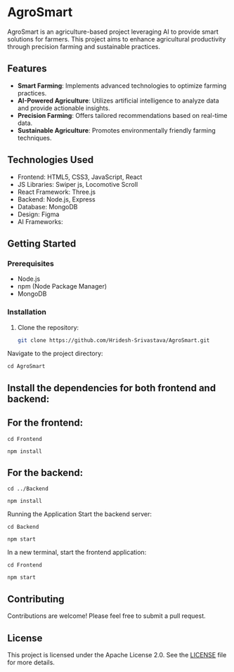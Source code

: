 # AgroSmart

AgroSmart is an agriculture-based project leveraging AI to provide smart solutions for farmers. This project aims to enhance agricultural productivity through precision farming and sustainable practices.

## Features

- **Smart Farming**: Implements advanced technologies to optimize farming practices.
- **AI-Powered Agriculture**: Utilizes artificial intelligence to analyze data and provide actionable insights.
- **Precision Farming**: Offers tailored recommendations based on real-time data.
- **Sustainable Agriculture**: Promotes environmentally friendly farming techniques.

## Technologies Used

- Frontend: HTML5, CSS3, JavaScript, React
- JS Libraries: Swiper js, Locomotive Scroll
- React Framework: Three.js
- Backend: Node.js, Express
- Database: MongoDB
- Design: Figma
- AI Frameworks: 

## Getting Started

### Prerequisites

- Node.js
- npm (Node Package Manager)
- MongoDB

### Installation

1. Clone the repository:
   
   ```bash
   git clone https://github.com/Hridesh-Srivastava/AgroSmart.git
Navigate to the project directory:
```
cd AgroSmart
```
## Install the dependencies for both frontend and backend:

## For the frontend:
```
cd Frontend

npm install
```
## For the backend:
```
cd ../Backend

npm install

```
Running the Application
Start the backend server:
```
cd Backend

npm start
```
In a new terminal, start the frontend application:
```
cd Frontend

npm start
```
## Contributing
Contributions are welcome! Please feel free to submit a pull request.

## License
This project is licensed under the Apache License 2.0. See the [LICENSE](LICENSE) file for more details.
